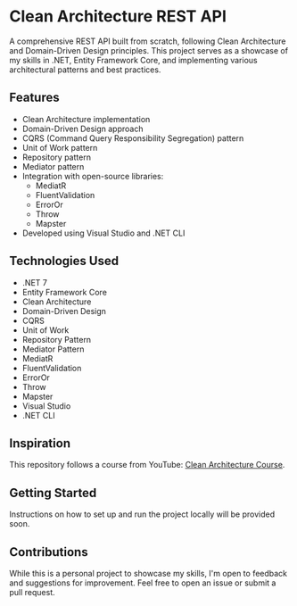 # Clean Architecture REST API

A comprehensive REST API built from scratch, following Clean Architecture and Domain-Driven Design principles. This project serves as a showcase of my skills in .NET, Entity Framework Core, and implementing various architectural patterns and best practices.

## Features

- Clean Architecture implementation
- Domain-Driven Design approach
- CQRS (Command Query Responsibility Segregation) pattern
- Unit of Work pattern
- Repository pattern
- Mediator pattern
- Integration with open-source libraries:
  - MediatR
  - FluentValidation
  - ErrorOr
  - Throw
  - Mapster
- Developed using Visual Studio and .NET CLI

## Technologies Used

- .NET 7
- Entity Framework Core
- Clean Architecture
- Domain-Driven Design
- CQRS
- Unit of Work
- Repository Pattern
- Mediator Pattern
- MediatR
- FluentValidation
- ErrorOr
- Throw
- Mapster
- Visual Studio
- .NET CLI

## Inspiration
This repository follows a course from YouTube: [Clean Architecture Course](https://www.youtube.com/watch?v=fhM0V2N1GpY&list=PLzYkqgWkHPKBcDIP5gzLfASkQyTdy0t4k&index=1&t=0s).

## Getting Started

Instructions on how to set up and run the project locally will be provided soon.

## Contributions

While this is a personal project to showcase my skills, I'm open to feedback and suggestions for improvement. Feel free to open an issue or submit a pull request.
